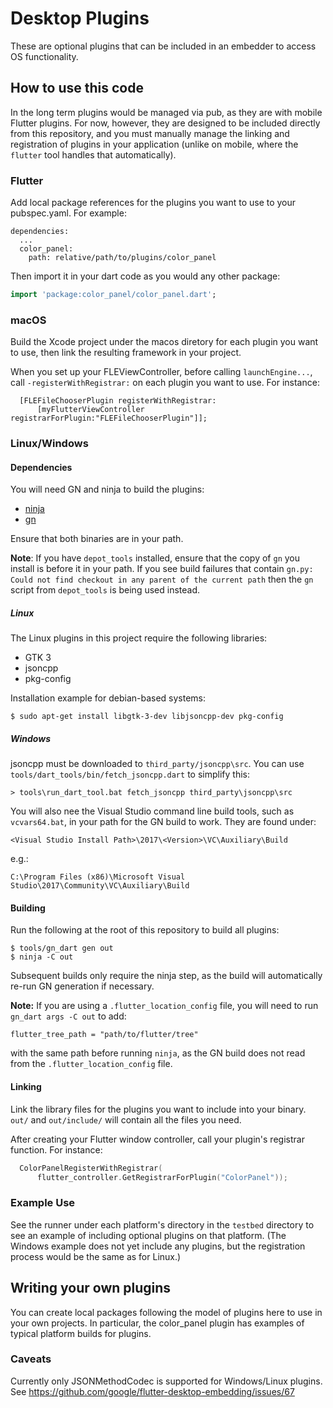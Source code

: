 # Desktop Plugins

These are optional plugins that can be included in an embedder to access OS
functionality.

## How to use this code

In the long term plugins would be managed via pub, as they are with mobile
Flutter plugins. For now, however, they are designed to be included directly
from this repository, and you must manually manage the linking and registration
of plugins in your application (unlike on mobile, where the `flutter` tool
handles that automatically).

### Flutter

Add local package references for the plugins you want to use to your
pubspec.yaml. For example:

```
dependencies:
  ...
  color_panel:
    path: relative/path/to/plugins/color_panel
```

Then import it in your dart code as you would any other package:
```dart
import 'package:color_panel/color_panel.dart';
```

### macOS

Build the Xcode project under the macos diretory for each plugin you
want to use, then link the resulting framework in your project.

When you set up your FLEViewController, before calling `launchEngine...`,
call `-registerWithRegistrar:` on each plugin you want to use. For
instance:

```objc
  [FLEFileChooserPlugin registerWithRegistrar:
      [myFlutterViewController registrarForPlugin:"FLEFileChooserPlugin"]];
```

### Linux/Windows

#### Dependencies

You will need GN and ninja to build the plugins:
* [ninja](https://github.com/ninja-build/ninja/wiki/Pre-built-Ninja-packages)
* [gn](https://gn.googlesource.com/gn/)

Ensure that both binaries are in your path.

**Note**: If you have `depot_tools` installed, ensure that the copy of `gn`
you install is before it in your path. If you see build failures that
contain `gn.py: Could not find checkout in any parent of the current path`
then the `gn` script from `depot_tools` is being used instead.

##### Linux

The Linux plugins in this project require the following libraries:

* GTK 3
* jsoncpp
* pkg-config

Installation example for debian-based systems:

```
$ sudo apt-get install libgtk-3-dev libjsoncpp-dev pkg-config
```

##### Windows

jsoncpp must be downloaded to `third_party/jsoncpp\src`. You can use
`tools/dart_tools/bin/fetch_jsoncpp.dart` to simplify this:

```
> tools\run_dart_tool.bat fetch_jsoncpp third_party\jsoncpp\src
```

You will also nee the Visual Studio command line build tools, such as
`vcvars64.bat`, in your path for the GN build to work. They are found under:

```
<Visual Studio Install Path>\2017\<Version>\VC\Auxiliary\Build
```

e.g.:

```
C:\Program Files (x86)\Microsoft Visual Studio\2017\Community\VC\Auxiliary\Build
```
 
#### Building

Run the following at the root of this repository to build all plugins:

```
$ tools/gn_dart gen out
$ ninja -C out
```

Subsequent builds only require the ninja step, as the build will automatically re-run GN generation if necessary.

**Note:** If you are using a `.flutter_location_config` file, you will need to run `gn_dart args -C out` to add:
```
flutter_tree_path = "path/to/flutter/tree"
```
with the same path before running `ninja`, as the GN build does not read from the `.flutter_location_config` file.

#### Linking

Link the library files for the plugins you want to include into your binary. `out/` and `out/include/` will contain
all the files you need.

After creating your Flutter window controller, call your plugin's registrar
function. For instance:

```cpp
  ColorPanelRegisterWithRegistrar(
      flutter_controller.GetRegistrarForPlugin("ColorPanel"));
```

### Example Use

See the runner under each platform's directory in the `testbed`
directory to see an example of including optional plugins on that platform.
(The Windows example does not yet include any plugins, but the registration
process would be the same as for Linux.)

## Writing your own plugins

You can create local packages following the model of plugins here to
use in your own projects. In particular, the color\_panel plugin has examples
of typical platform builds for plugins.

### Caveats

Currently only JSONMethodCodec is supported for Windows/Linux plugins. See
https://github.com/google/flutter-desktop-embedding/issues/67
